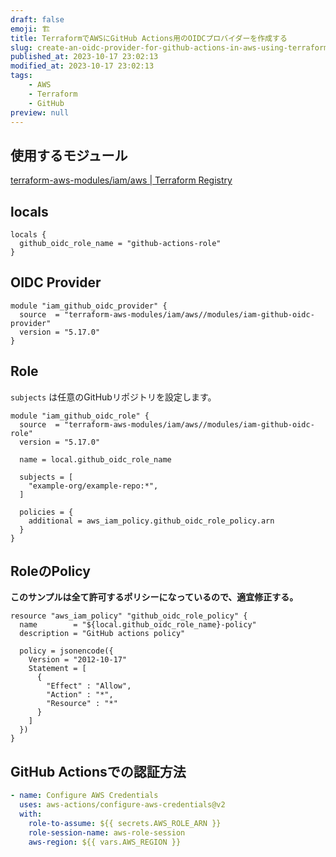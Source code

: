 ```yaml
---
draft: false
emoji: 🏗️
title: TerraformでAWSにGitHub Actions用のOIDCプロバイダーを作成する
slug: create-an-oidc-provider-for-github-actions-in-aws-using-terraform
published_at: 2023-10-17 23:02:13
modified_at: 2023-10-17 23:02:13
tags:
    - AWS
    - Terraform
    - GitHub
preview: null
---
```


## 使用するモジュール

[terraform-aws-modules/iam/aws | Terraform Registry](https://registry.terraform.io/modules/terraform-aws-modules/iam/aws/latest)

## locals

```hcl
locals {
  github_oidc_role_name = "github-actions-role"
}
```

## OIDC Provider

```hcl
module "iam_github_oidc_provider" {
  source  = "terraform-aws-modules/iam/aws//modules/iam-github-oidc-provider"
  version = "5.17.0"
}
```

## Role

`subjects` は任意のGitHubリポジトリを設定します。

```hcl
module "iam_github_oidc_role" {
  source  = "terraform-aws-modules/iam/aws//modules/iam-github-oidc-role"
  version = "5.17.0"

  name = local.github_oidc_role_name

  subjects = [
    "example-org/example-repo:*",
  ]

  policies = {
    additional = aws_iam_policy.github_oidc_role_policy.arn
  }
}
```

## RoleのPolicy

**このサンプルは全て許可するポリシーになっているので、適宜修正する。**

```hcl
resource "aws_iam_policy" "github_oidc_role_policy" {
  name        = "${local.github_oidc_role_name}-policy"
  description = "GitHub actions policy"

  policy = jsonencode({
    Version = "2012-10-17"
    Statement = [
      {
        "Effect" : "Allow",
        "Action" : "*",
        "Resource" : "*"
      }
    ]
  })
}
```

## GitHub Actionsでの認証方法

```yaml
- name: Configure AWS Credentials
  uses: aws-actions/configure-aws-credentials@v2
  with:
    role-to-assume: ${{ secrets.AWS_ROLE_ARN }}
    role-session-name: aws-role-session
    aws-region: ${{ vars.AWS_REGION }}
```

